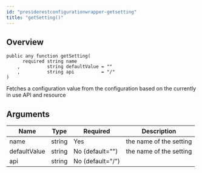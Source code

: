 ```yaml
---
id: "presiderestconfigurationwrapper-getsetting"
title: "getSetting()"
---
```



## Overview




```luceescript
public any function getSetting(
      required string name        
    ,          string defaultValue = ""
    ,          string api          = "/"
)
```

Fetches a configuration value from
the configuration based on the currently in use
API and resource

## Arguments


<div class="table-responsive"><table class="table"><thead><tr><th>Name</th><th>Type</th><th>Required</th><th>Description</th></tr></thead><tbody><tr><td>name</td><td>string</td><td>Yes</td><td>the name of the setting</td></tr><tr><td>defaultValue</td><td>string</td><td>No (default="")</td><td>the name of the setting</td></tr><tr><td>api</td><td>string</td><td>No (default="/")</td><td></td></tr></tbody></table></div>